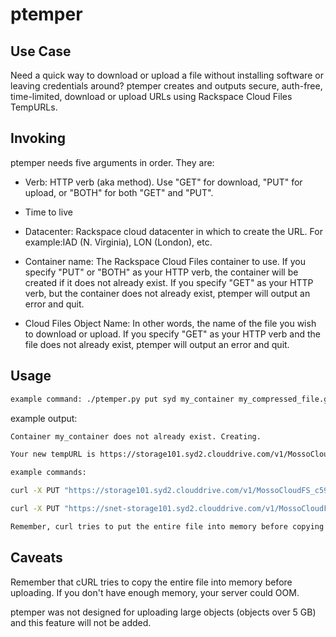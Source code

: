 # ptemper

## Use Case

Need a quick way to download or upload a file without installing software or leaving
credentials around? ptemper creates and outputs secure, auth-free, time-limited, download or
upload URLs using Rackspace Cloud Files TempURLs.

## Invoking

ptemper needs five arguments in order. They are:

- Verb: HTTP verb (aka method). Use "GET" for download, "PUT" for upload, or "BOTH" for
both "GET" and "PUT".

- Time to live 

- Datacenter: Rackspace cloud datacenter in which to create the URL. For example:IAD 
(N. Virginia), LON (London), etc.

- Container name: The Rackspace Cloud Files container to use. If you specify "PUT" or 
"BOTH" as your HTTP verb, the container will be created if it does not already exist. If
you specify "GET" as your HTTP verb, but the container does not already exist, 
ptemper will output an error and quit.

- Cloud Files Object Name: In other words, the name of the file you wish to download
or upload. If you specify "GET" as your HTTP verb and the file does not already exist,
ptemper will output an error and quit.


## Usage
 
```bash
example command: ./ptemper.py put syd my_container my_compressed_file.gz
```

example output:

```bash
Container my_container does not already exist. Creating.

Your new tempURL is https://storage101.syd2.clouddrive.com/v1/MossoCloudFS_c59fd903-9564-4b31-88d6-0f1fa7f92eb3/my_container/pcap.gz?temp_url_sig=492d33ed3599ee5d2ad536d32550cbd281a8360d&temp_url_expires=1504914091

example commands:

curl -X PUT "https://storage101.syd2.clouddrive.com/v1/MossoCloudFS_c59fd903-9564-4b31-88d6-0f1fa7f92eb3/my_container/pcap.gz?temp_url_sig=492d33ed3599ee5d2ad536d32550cbd281a8360d&temp_url_expires=1504914091" --data-binary @pcap.gz

curl -X PUT "https://snet-storage101.syd2.clouddrive.com/v1/MossoCloudFS_c59fd903-9564-4b31-88d6-0f1fa7f92eb3/my_container/pcap.gz?temp_url_sig=492d33ed3599ee5d2ad536d32550cbd281a8360d&temp_url_expires=1504914091" --data-binary @pcap.gz

Remember, curl tries to put the entire file into memory before copying! Don't oom!
```
## Caveats

Remember that cURL tries to copy the entire file into memory before uploading. If 
you don't have enough memory, your server could OOM.

ptemper was not designed for uploading large objects (objects over 5 GB) and this
feature will not be added.
